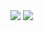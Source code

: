 <img src="https://capsule-render.vercel.app/api?type=waving&color=&customColorList=3&height=300&section=header&text=capsule%20render&fontSize=90" />

<img src="https://capsule-render.vercel.app/api?type=waving&color=auto&height=150&section=footer" />

